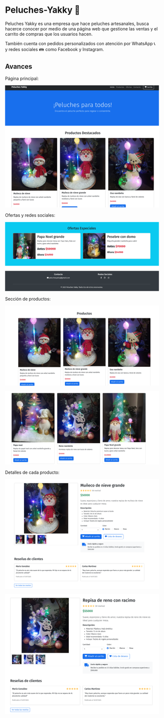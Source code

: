 # Peluches-Yakky :bear:

Peluches Yakky es una empresa que hace peluches artesanales, busca hacerce conocer por medio de una página web que gestione las ventas y el carrito de compras que los usuarios hacen.

También cuenta con pedidos personalizados con atención por WhatsApp :telephone_receiver: y redes sociales :family: como Facebook y Instagram.

## Avances

Página principal:

![alt text](img/index.png)

Ofertas y redes sociales:

![alt text](img/footer.png)

Sección de productos:

![alt text](img/productos.png)


![alt text](img/prodcutos2.png)

Detalles de cada producto:

![alt text](img/detalle.png)

![alt text](img/detalle2.png)